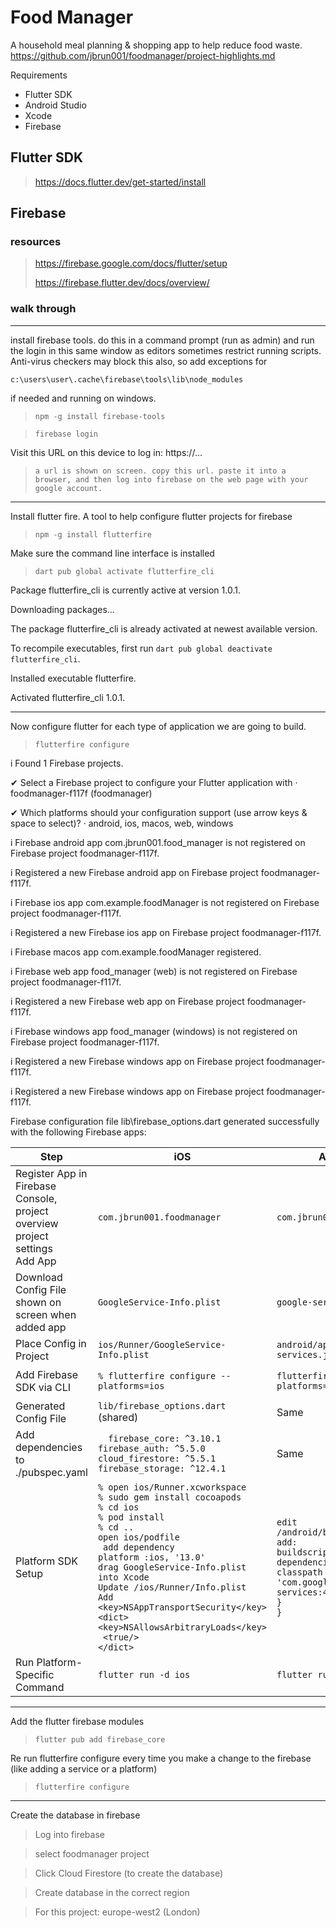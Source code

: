 # Food Manager
A household meal planning & shopping app to help reduce food waste. 
https://github.com/jbrun001/foodmanager/project-highlights.md

Requirements
- Flutter SDK
- Android Studio
- Xcode
- Firebase

## Flutter SDK

> https://docs.flutter.dev/get-started/install

## Firebase

### resources
> https://firebase.google.com/docs/flutter/setup
> 
> https://firebase.flutter.dev/docs/overview/

### walk through

---

install firebase tools. do this in a command prompt (run as admin) and run the login in this same window as editors sometimes restrict running scripts. Anti-virus checkers may block this also, so add exceptions for 

`c:\users\user\.cache\firebase\tools\lib\node_modules` 

if needed and running on windows.

>```npm -g install firebase-tools```

>```firebase login```

Visit this URL on this device to log in: https://...
>```a url is shown on screen. copy this url. paste it into a browser, and then log into firebase on the web page with your google account.```

---

Install flutter fire. A tool to help configure flutter projects for firebase
>`npm -g install flutterfire`

Make sure the command line interface is installed

>```dart pub global activate flutterfire_cli```

Package flutterfire_cli is currently active at version 1.0.1.

Downloading packages... 

The package flutterfire_cli is already activated at newest available version.

To recompile executables, first run `dart pub global deactivate flutterfire_cli`.

Installed executable flutterfire.

Activated flutterfire_cli 1.0.1.

---

Now configure flutter for each type of application we are going to build.

>```flutterfire configure```

i Found 1 Firebase projects.

✔ Select a Firebase project to configure your Flutter application with · foodmanager-f117f (foodmanager)      

✔ Which platforms should your configuration support (use arrow keys & space to select)? · android, ios, macos, web, windows

i Firebase android app com.jbrun001.food_manager is not registered on Firebase project foodmanager-f117f.     

i Registered a new Firebase android app on Firebase project foodmanager-f117f.

i Firebase ios app com.example.foodManager is not registered on Firebase project foodmanager-f117f.

i Registered a new Firebase ios app on Firebase project foodmanager-f117f.

i Firebase macos app com.example.foodManager registered.

i Firebase web app food_manager (web) is not registered on Firebase project foodmanager-f117f.

i Registered a new Firebase web app on Firebase project foodmanager-f117f.

i Firebase windows app food_manager (windows) is not registered on Firebase project foodmanager-f117f.        

i Registered a new Firebase windows app on Firebase project foodmanager-f117f.

i Registered a new Firebase windows app on Firebase project foodmanager-f117f.

Firebase configuration file lib\firebase_options.dart generated successfully with the following Firebase apps:

| Step                              | iOS                                                       | Android                                                       | Web                                               |
|-----------------------------------|------------------------------------------------------------|----------------------------------------------------------------|---------------------------------------------------|
| Register App in Firebase Console, project overview project settings<br>Add App| `com.jbrun001.foodmanager`                  | `com.jbrun001.foodmanager`                  | No ID needed                                    |
| Download Config File shown on screen when added app            | `GoogleService-Info.plist`                              | `google-services.json`                                     | Not required                                    |
| Place Config in Project          | `ios/Runner/GoogleService-Info.plist`  | `android/app/google-services.json`                            | N/A                                               |
| Add Firebase SDK via CLI         | `% flutterfire configure --platforms=ios`                   | `flutterfire configure --platforms=android`                   | `% flutterfire configure --platforms=web`           |
| Generated Config File            | `lib/firebase_options.dart` (shared)                      | Same                                                          | Same                                              |
| Add dependencies to ./pubspec.yaml         | `  firebase_core: ^3.10.1`<br>`firebase_auth: ^5.5.0`<br>`cloud_firestore: ^5.5.1`<br>`firebase_storage: ^12.4.1` | Same                                                | Same                                              |
| Platform SDK Setup               | `% open ios/Runner.xcworkspace`<br>`% sudo gem install cocoapods`<br>`% cd ios`<br>`% pod install`<br>`% cd ..`<br>`open ios/podfile`<br>` add dependency`<br>`platform :ios, '13.0'`<br>`drag GoogleService-Info.plist into Xcode`<br> `Update /ios/Runner/Info.plist`<br>`Add`<br> `<key>NSAppTransportSecurity</key>`<br>`<dict>`<br>`<key>NSAllowsArbitraryLoads</key>`<br>` <true/>`<br>`</dict>`                  | `edit /android/build.gradle add:`<br>`buildscript {`<br><tab>`dependencies {`<br><tab><tab>`classpath 'com.google.gms:google-services:4.3.15'`<br><tab>`}`<br>`}`                                              |  Automatic via `flutterfire`                    |
| Run Platform-Specific Command    | `flutter run -d ios`                                       | `flutter run -d android`                                      | `flutter run -d chrome`                           |


---

Add the flutter firebase modules

> `flutter pub add firebase_core`

Re run flutterfire configure every time you make a change to the firebase (like adding a service or a platform)

> `flutterfire configure`

---

Create the database in firebase

> Log into firebase

> select foodmanager project

> Click Cloud Firestore (to create the database)

> Create database in the correct region

> For this project: europe-west2 (London)
